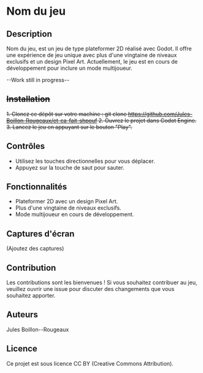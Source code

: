 # Nom du jeu

## Description
Nom du jeu, est un jeu  de type plateformer 2D réalisé avec Godot. 
Il offre une expérience de jeu unique avec plus d'une vingtaine de niveaux exclusifs et un design Pixel Art.
Actuellement, le jeu est en cours de développement pour inclure un mode multijoueur.

--Work still in progress--
## ~~Installation~~
~~1. Clonez ce dépôt sur votre machine :
  git clone https://github.com/Jules-Boillon-Rougeaux/et-ca-fait-shpouf
2. Ouvrez le projet dans Godot Engine.
3. Lancez le jeu en appuyant sur le bouton "Play".~~

## Contrôles
- Utilisez les touches directionnelles pour vous déplacer.
- Appuyez sur la touche de saut pour sauter.

## Fonctionnalités
- Plateformer 2D avec un design Pixel Art.
- Plus d'une vingtaine de niveaux exclusifs.
- Mode multijoueur en cours de développement.

## Captures d'écran
(Ajoutez des captures)

## Contribution
Les contributions sont les bienvenues ! Si vous souhaitez contribuer au jeu, veuillez ouvrir une issue pour discuter des changements que vous souhaitez apporter.

## Auteurs
Jules Boillon--Rougeaux 

## Licence
Ce projet est sous licence CC BY (Creative Commons Attribution).
